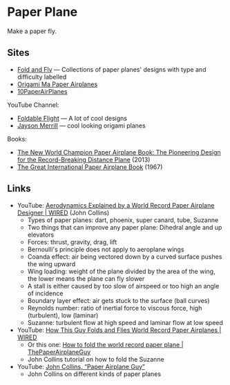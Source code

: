 # Paper Plane

Make a paper fly.

## Sites

- [Fold and Fly](https://www.foldnfly.com/) — Collections of paper planes'
  designs with type and difficulty labelled
- [Origami Ma Paper Airplanes](https://origamimag.com/paper-airplanes/)
- [10PaperAirPlanes](http://www.10paperairplanes.com/)

YouTube Channel:

- [Foldable Flight](https://www.youtube.com/@FoldableFlight/videos) — A lot of
  cool designs
- [Jayson Merrill](https://www.youtube.com/@jayson5674/videos) — cool looking
  origami planes

Books:

- [The New World Champion Paper Airplane Book: The Pioneering Design for the Record-Breaking Distance Plane](https://www.goodreads.com/book/show/16029099-the-new-world-champion-paper-airplane-book)
  (2013)
- [The Great International Paper Airplane Book](https://archive.org/details/greatinternation00mandrich)
  (1967)

## Links

- YouTube:
  [Aerodynamics Explained by a World Record Paper Airplane Designer | WIRED](https://youtu.be/3KqjRPV9_PY)
  (John Collins)
  - Types of paper planes: dart, phoenix, super canard, tube, Suzanne
  - Two things that can improve any paper plane: Dihedral angle and up elevators
  - Forces: thrust, gravity, drag, lift
  - Bernoulli's principle does not apply to aeroplane wings
  - Coanda effect: air being vectored down by a curved surface pushes the wing
    upward
  - Wing loading: weight of the plane divided by the area of the wing, the lower
    means the plane can fly slower
  - A stall is either caused by too slow of airspeed or too high an angle of
    incidence
  - Boundary layer effect: air gets stuck to the surface (ball curves)
  - Reynolds number: ratio of inertial force to viscous force, high (turbulent),
    low (laminar)
  - Suzanne: turbulent flow at high speed and laminar flow at low speed
- YouTube:
  [How This Guy Folds and Flies World Record Paper Airplanes | WIRED](https://youtu.be/3BNg4fDJC8A)
  - Or this one:
    [How to fold the world record paper plane | ThePaperAirplaneGuy](https://youtu.be/EDiC9iMcWTc)
  - John Collins tutorial on how to fold the Suzanne
- YouTube: [John Collins, “Paper Airplane Guy”](https://youtu.be/C65URTP2qD8)
  - John Collins on different kinds of paper planes
